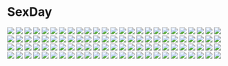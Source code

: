 # SexDay
![](https://konachan.com/image/5f109a1a06673502d4510389ff863b2b/Konachan.com%20-%2056663%20bell%20blonde_hair%20blush%20breasts%20brown_hair%20caidychen%20catgirl%20choker%20cleavage%20long_hair%20miko%20panties%20see_through%20tail%20thighhighs%20touhou%20underwear%20witch.jpg)
![](https://konachan.com/jpeg/adaff1b223aa6cdbe13962dce9610920/Konachan.com%20-%20264225%20black_hair%20blood%20breasts%20brown_eyes%20censored%20cum%20game_cg%20hibiki_works%20iizuki_tasuku%20long_hair%20navel%20nipples%20nude%20penis%20pussy%20spread_legs%20wet.jpg)
![](https://konachan.com/jpeg/fa829d3937971f82a2e6332ca2d50eb3/Konachan.com%20-%20287946%20anthropomorphism%20azur_lane%20blush%20breasts%20gloves%20hat%20navel%20no_bra%20pink_hair%20ponytail%20purple_eyes%20school_uniform%20shirt_lift%20short_hair%20underboob%20yamasan.jpg)
![](https://konachan.com/image/1971ea450a4f18635a05ba9b13867011/Konachan.com%20-%20150020%20ass%20black_hair%20cameltoe%20green_eyes%20jpeg_artifacts%20momojiri_taiiku_onna_kyoushi%20short_hair%20takahashi_record%20takazawa_aoi%20thighhighs.jpg)
![](https://konachan.com/jpeg/3bd89abed6a0e5ed784a7c488014b925/Konachan.com%20-%20276755%202girls%20barefoot%20bikini%20breasts%20cleavage%20gray_hair%20karutamo%20loli%20navel%20original%20red_eyes%20short_hair%20swimsuit%20tan_lines%20tissue-chan.jpg)
![](https://konachan.com/image/29b3995789ebba3a444e960336ee0d2b/Konachan.com%20-%2030506%20to_heart.jpg)
![](https://konachan.com/image/eb90ffe6d8de1e2e013f6491b9a3c13a/Konachan.com%20-%20127250%20bicolored_eyes%20breasts%20cleavage%20gumi%20gun%20hat%20pantyhose%20vocaloid%20weapon%20wogura.jpg)
![](https://konachan.com/jpeg/e3339a68f72894dc96be85a6c908571a/Konachan.com%20-%20114500%20black_hair%20blush%20breasts%20game_cg%20hazumi_rio%20long_hair%20love_kiss%20nipples%20nude%20sex%20yamagami_risa.jpg)
![](https://konachan.com/jpeg/6d5d821e1666273f6c2a756623cff3da/Konachan.com%20-%20227710%20asami_asami%20blue_eyes%20blush%20breast_grab%20breasts%20brown_hair%20close%20game_cg%20hayase_chitose%20hibiki_works%20long_hair%20nipples%20pretty_x_cation_2.jpg)
![](https://konachan.com/image/26a6357612564291d0543d1ab9cb7635/Konachan.com%20-%20102565%20animal%20arsenixc%20boat%20bubbles%20chain%20fish%20original%20scenic%20underwater%20water.jpg)
![](https://konachan.com/jpeg/07d4dd0d433bb8d1e1b283150bbbd48a/Konachan.com%20-%20127076%20akinomiya_akane%20bikini%20breasts%20game_cg%20ichinose_kokoro%20ima_mo_itsuka_mo_faruna_runa%20kamiya_tomoe%20male%20nipples%20pink_hair%20swimsuit%20trap.jpg)
![](https://konachan.com/jpeg/396016e565d5466e445a4076665caa95/Konachan.com%20-%20249104%20anus%20astolfo%20blush%20boots%20braids%20breasts%20cape%20dean%20fang%20genderswap%20long_hair%20navel%20nipples%20nude%20pink_eyes%20pink_hair%20ponytail%20spread_legs%20thighhighs.jpg)
![](https://konachan.com/image/7d7421c8e12691b4cc53a9a351565e44/Konachan.com%20-%2060736%20blue%20hatsune_miku%20okaka%20twintails%20vocaloid.jpg)
![](https://konachan.com/image/8548147bc594ff231d804f266c6e1272/Konachan.com%20-%209625%20bandage%20barefoot%20black_eyes%20black_hair%20jpeg_artifacts%20long_hair%20pointed_ears%20shining_tears%20shining_wind%20taka_tony%20watermark%20xecty_ein.jpg)
![](https://konachan.com/image/e57fa22ed1c903b9df0dd8206c4b6bbd/Konachan.com%20-%20146408%20bikini%20breasts%20clouds%20long_hair%20modern_afro%20sky%20swimsuit%20tagme%20twintails%20yellow_eyes.jpg)
![](https://konachan.com/jpeg/4df25027259ac64e74a9d7d5b955990d/Konachan.com%20-%20239622%20blonde_hair%20choker%20flowers%20green_eyes%20idolmaster%20loli%20navel%20panties%20sakurai_momoka%20short_hair%20thighhighs%20underwear%20waifu2x%20water%20wristwear.jpg)
![](https://konachan.com/image/333bbdf86ffecf190f626cd336d3002b/Konachan.com%20-%20236325%202girls%20blush%20breasts%20fate_stay_night%20fate_%28series%29%20gray_hair%20headdress%20panties%20saber%20saber_alter%20short_hair%20underwear%20white%20yellow_eyes.jpg)
![](https://konachan.com/image/4957acdbdc563fd2a39db04cadcd36c3/Konachan.com%20-%20203314%20anal%20blush%20breasts%20cum%20demon%20footjob%20garter%20gloves%20horns%20long_hair%20nipples%20original%20purple_hair%20pussy_juice%20stockings%20succubus%20tail%20twintails.jpg)
![](https://konachan.com/image/145103d31922915b62674352df3d96b6/Konachan.com%20-%20135703%20agi_%28holic2007%29%20cherry_blossoms%20flowers%20kagamine_len%20kagamine_rin%20male%20petals%20pink%20pink_eyes%20pink_hair%20polychromatic%20vocaloid.jpg)
![](https://konachan.com/image/89f00d1a6f9472464b38395502bed370/Konachan.com%20-%2043301%202girls%20capura_lin%20eternal_phantasia%20hakurei_reimu%20japanese_clothes%20kirisame_marisa%20miko%20touhou%20witch.jpg)
![](https://konachan.com/jpeg/3e0198aadda3d007ff120c2bb6d983b2/Konachan.com%20-%20203754%20aqua_eyes%20brown_hair%20clouds%20cropped%20crying%20fate_%28series%29%20long_hair%20see_through%20skirt%20sky%20sunset%20swordsouls%20tears%20thighhighs%20tohsaka_rin%20torn_clothes.jpg)
![](https://konachan.com/image/ca72ad7eeed3bbc749724931a1e94cc4/Konachan.com%20-%20278448%20aqua_eyes%20black_hair%20blush%20fate_%28series%29%20fate_stay_night%20long_hair%20ninoude_%28ninoude44%29%20ribbons%20school_uniform%20skirt%20tohsaka_rin%20valentine.jpg)
![](https://konachan.com/image/f1fccb1ded196fd3be8b7a6b87c2a30d/Konachan.com%20-%20275476%20animal_ears%20aqua_eyes%20aqua_hair%20bell%20blush%20boots%20catgirl%20hoodie%20long_hair%20ootori_kei%20original%20pantyhose%20scarf%20skirt%20tail%20thighhighs%20wink.jpg)
![](https://konachan.com/jpeg/ec2a87d5c56774435bef8f9ca4194ae0/Konachan.com%20-%20255771%20amaduyu_tatsuki%20animal_ears%20kuon_%28utawarerumono%29%20long_hair%20tail%20utawarerumono%20utawarerumono_itsuwari_no_kamen.jpg)
![](https://konachan.com/jpeg/0f7ff6ef761495ae80dc8eb7db1a5b7f/Konachan.com%20-%2084987%20amami_haruka%20blue_hair%20breasts%20cum%20idolmaster%20miura_azusa%20nipples%20sex%20yoshimo.jpg)
![](https://konachan.com/jpeg/dc4369686fec477abeca8c20e0fc28db/Konachan.com%20-%20247398%20blush%20bow%20breasts%20cropped%20hat%20long_hair%20navel%20nipples%20no_bra%20patchouli_knowledge%20purple_eyes%20purple_hair%20snowcanvas%20topless%20touhou.jpg)
![](https://konachan.com/image/ae0fe446642a8af3a6dd271cb92f6320/Konachan.com%20-%2014629%20ayanami_rei%20neon_genesis_evangelion.jpg)
![](https://konachan.com/image/a53be7249abeed5d32117fe1983fb30c/Konachan.com%20-%20118220%20male%20nura_rihyon%20nurarihyon_no_mago%20youhime.jpg)
![](https://konachan.com/jpeg/060055748a93171c24a6c10520a7fde0/Konachan.com%20-%2088616%20chibi%20drink%20hakurei_reimu%20nude%20socha%20touhou%20white.jpg)
![](https://konachan.com/image/a692a133613600e55dfbbb98ea54df5e/Konachan.com%20-%2040637%20disgaea%20etna%20flonne%20pointed_ears.jpg)
![](https://konachan.com/image/4fa5b9157c2286ccfb1d92014eae2c29/Konachan.com%20-%2043534%20chinese_clothes%20chinese_dress%20fue%20kikushita_kotora%20kino_kyouka%20rococoworks%20volume7.jpg)
![](https://konachan.com/image/affaf8dc31b4fbdfffe370d05cfe7240/Konachan.com%20-%2033186%20anemone%20eureka_seven%20pink_eyes%20pink_hair.jpg)
![](https://konachan.com/image/76e3fce3e26b0fbf0d3f608fc57c839f/Konachan.com%20-%2047689%20animal_ears%20catgirl%20chibi%20futami_yayoi%20katana%20konpaku_youmu%20myon%20sword%20touhou%20weapon.jpg)
![](https://konachan.com/image/c081542efa161c217dd24fc0583b2c1e/Konachan.com%20-%20243414%20clouds%20mclelun%20nobody%20original%20sky%20watermark.jpg)
![](https://konachan.com/image/65da5ac1cce77d854531cb3964809cd7/Konachan.com%20-%2015389%20flcl%20gloves%20goggles%20guitar%20hat%20instrument%20jpeg_artifacts%20kikumaru_bunta%20motorcycle%20pink_hair%20scarf%20short_hair%20watermark%20yellow%20yellow_eyes.jpg)
![](https://konachan.com/image/706027efbe2e744823968b001dd51264/Konachan.com%20-%20302357%202girls%20ass%20blonde_hair%20bra%20breasts%20gray_hair%20headdress%20long_hair%20navel%20niliu_chahui%20original%20panties%20red_eyes%20thighhighs%20twintails%20underwear.jpg)
![](https://konachan.com/jpeg/2f4a720d7184697faab32d9d769b56e4/Konachan.com%20-%20106606%20animal_ears%20breasts%20brown_hair%20cat_smile%20close%20derivara%21%20game_cg%20nipples%20short_hair%20tail%20yufu_sumika.jpg)
![](https://konachan.com/jpeg/d9a1599a91ea3ec0895452ccdcf9cec2/Konachan.com%20-%20160622%20bed%20blush%20bra%20game_cg%20iizuki_tasuku%20lovely_x_cation%20lovely_x_cation_2%20nirasaki_hinata%20panties%20pink_hair%20purple_eyes%20underwear%20wet.jpg)
![](https://konachan.com/image/8b6b61a2fa7017cb6c53c023b02b8a82/Konachan.com%20-%20252968%20animal%20aqua_eyes%20aqua_hair%20ayasal%20barefoot%20bottle_miku%20fish%20hatsune_miku%20long_hair%20ribbons%20school_uniform%20twintails%20umbrella%20vocaloid%20water%20watermark.jpg)
![](https://konachan.com/image/9f7ab99a6ba5da96ff27b66fd6bd328d/Konachan.com%20-%2088210%20blue_eyes%20chinese_clothes%20chinese_dress%20dress%20fiery%20flowers%20long_hair%20pink_hair%20tagme%20thighhighs%20watermark.jpg)
![](https://konachan.com/image/419bd5d172f4032e72ba28786f64f899/Konachan.com%20-%2032791%20aa_megami-sama%20belldandy%20brown_hair%20feathers%20long_hair%20urd%20white_hair.jpg)
![](https://konachan.com/image/d1d290f969b8b57fd03b2e574016ec13/Konachan.com%20-%20259726%202girls%20anthropomorphism%20bort%20breasts%20brown_eyes%20brown_hair%20gray_eyes%20houseki_no_kuni%20long_hair%20marchtl7%20shorts%20sword%20weapon%20white_hair.jpg)
![](https://konachan.com/image/007e5dc48afbb89d78dd059c9c0078c7/Konachan.com%20-%20210857%207th_dragon_2020%20hatsune_miku%20toki_kiritsu%20vocaloid.jpg)
![](https://konachan.com/jpeg/55597807719e65bfbac91aa4a312a2b4/Konachan.com%20-%20268039%20bed%20blue_hair%20blush%20mikomiko_%28mikomikosu%29%20nijisanji%20pantyhose%20shizuka_rin%20short_hair%20skirt%20yellow_eyes.jpg)
![](https://konachan.com/image/1d6c71fe9d1221aa6faadfa7cc9ce3fc/Konachan.com%20-%2035336%20air%20kamio_misuzu.jpg)
![](https://konachan.com/image/669d484743f89ef0b0820a627c34110e/Konachan.com%20-%20209708%20brown_hair%20camera%20dqn_%28dqnww%29%20hat%20orange_eyes%20pointed_ears%20scarf%20shameimaru_aya%20short_hair%20touhou.jpg)
![](https://konachan.com/image/37ed507d235ff0d489515fc2f157be53/Konachan.com%20-%2054116%20loli%20louise_fran%C3%A7oise_le_blanc_de_la_valli%C3%A8re%20zero_no_tsukaima.jpg)
![](https://konachan.com/image/bf9ad1b421978b00d2c44d3c273268b8/Konachan.com%20-%2051947%20blue%20blue_submarine_no_6%20mutio%20signed%20vector%20water.jpg)
![](https://konachan.com/image/18787dc289e92e42d7ce9ed878604380/Konachan.com%20-%20158242%20animal%20bird%20boat%20dog%20kuchibiru_%28lipblue%29%20original%20scenic%20water.jpg)
![](https://konachan.com/jpeg/af68c55f423a58e5cf4522762ab2898d/Konachan.com%20-%2056073%20blue_hair%20dress%20hat%20hinanawi_tenshi%20konoha_kuzunoki%20long_hair%20orange_eyes%20touhou.jpg)
![](https://konachan.com/jpeg/cc8b53b35861dcf4e1a377f025f59dd2/Konachan.com%20-%20164771%20bed%20bra%20breasts%20cleavage%20headband%20long_hair%20mikoma_sanagi%20navel%20original%20panties%20pink_eyes%20pink_hair%20scenic%20thighhighs%20underwear.jpg)
![](https://konachan.com/jpeg/6e530530f4c91689b3897328d5dd0455/Konachan.com%20-%20306419%20animal_ears%20blush%20brown_eyes%20catgirl%20gloves%20gray_hair%20kouyafu%20long_hair%20naked_shirt%20no_bra%20open_shirt%20original%20shirt%20signed.jpg)
![](https://konachan.com/image/6f658fb4e92f5539445abd2197fc8cf9/Konachan.com%20-%20261719%202girls%20azur_lane%20breasts%20chinese_dress%20cleavage%20flowers%20food%20long_hair%20pink_eyes%20pink_hair%20purple_eyes%20purple_hair%20thighhighs%20twintails%20water%20zuizi.jpg)
![](https://konachan.com/image/cda81d5b5fb0a7b10ea043b5f02491cf/Konachan.com%20-%2033022%20asahina_mikuru%20bikini%20kyon_no_imouto%20nagato_yuki%20suzumiya_haruhi%20suzumiya_haruhi_no_yuutsu%20swimsuit%20tsuruya.jpg)
![](https://konachan.com/image/76252a261ce538b7c62dcbd2c3780bf1/Konachan.com%20-%20225302%20blanc%20compile_heart%20hyperdimension_neptunia_vii%20neptune%20noire%20tennouboshi_uzume%20vert.jpg)
![](https://konachan.com/image/1d9b7194abdbba50b499912aa49b2b5d/Konachan.com%20-%20285455%20aqua_eyes%20ass%20blush%20breasts%20cleavage%20elbow_gloves%20gloves%20jpeg_artifacts%20kick%20long_hair%20original%20panties%20pink_hair%20striped_panties%20underwear%20v-mag.jpg)
![](https://konachan.com/jpeg/6cfa2dcf657dc451c3d83fc7e6f81e78/Konachan.com%20-%20290445%20albedo%20black_hair%20cropped%20demon%20elbow_gloves%20gloves%20long_hair%20overlord%20polychromatic%20so-bin%20succubus%20wings.jpg)
![](https://konachan.com/jpeg/e82110b82d0ec649d79b22c411b7ed8f/Konachan.com%20-%2080892%20hinanawi_tenshi%20nagae_iku%20touhou.jpg)
![](https://konachan.com/image/4100366cca88c08bb9366433430a15ee/Konachan.com%20-%20176082%20beatless%20lacia%20redjuice.jpg)
![](https://konachan.com/jpeg/77136eb64a91956bdd3f41b3ceafc189/Konachan.com%20-%20104339%20breasts%20close%20game_cg%20green_eyes%20kuon_itsuki%20nipples%20note_rueme%20pink_hair%20rosebleu%20tiny_dungeon.jpg)
![](https://konachan.com/jpeg/f3c28020dabdd8f9e2b7574cf702e60f/Konachan.com%20-%20227823%20aliasing%20bra%20breasts%20brown_eyes%20brown_hair%20close%20cropped%20long_hair%20n.g.%20nipples%20original%20school_uniform%20shirt_lift%20twintails%20underwear.jpg)
![](https://konachan.com/jpeg/aa972756d60fdb3401814908326b81ff/Konachan.com%20-%20251083%20all_male%20black_hair%20camera%20cigarette%20clouds%20flowers%20landscape%20lluluchwan%20male%20original%20reflection%20scenic%20short_hair%20signed%20sky%20water.jpg)
![](https://konachan.com/image/931ba941d3108abed8664f5bee9b8b46/Konachan.com%20-%20231156%20koito_yuu%20nakatani%20nanami_touko%20yagate_kimi_ni_naru.jpg)
![](https://konachan.com/image/1452c5572b6ab782e96f224dc66cd87e/Konachan.com%20-%20101991%20animal_ears%20blonde_hair%20hat%20miss_black%20phantasy_star_portable%20red_eyes%20tattoo.jpg)
![](https://konachan.com/jpeg/e94ec9d09412267a47bbb71da3bfda92/Konachan.com%20-%20265746%20blonde_hair%20blush%20breasts%20game_cg%20kouma_mikage%20long_hair%20nipples%20orange_eyes%20panties%20tagme_%28artist%29%20thighhighs%20underwear%20undressing.jpg)
![](https://konachan.com/jpeg/d064771971ead958fbb9d4c7e4285fb1/Konachan.com%20-%20113308%20diamic_days%20game_cg%20green_hair%20himenogawa_kotora%20long_hair%20lump_of_sugar%20orange_eyes%20school_uniform%20sesena_yau.jpg)
![](https://konachan.com/jpeg/40fe263303ce1adba8f8aeacebb14cf3/Konachan.com%20-%20111893%20akemi_homura%20akira_%28ku0427%29%20animal_ears%20black_hair%20blush%20bow%20catgirl%20headband%20long_hair%20pantyhose%20purple_eyes%20school_uniform%20tail%20white.jpg)
![](https://konachan.com/jpeg/7281acf5cf5b6b3325844391bc87015f/Konachan.com%20-%20103050%20blue_eyes%20blue_hair%20long_hair%20miki_sayaka%20niyadepa%20pink_eyes%20pink_hair%20purple_eyes%20red_eyes%20red_hair%20short_hair%20thighhighs%20tomoe_mami%20twintails.jpg)
![](https://konachan.com/image/8c87f9afd59e7a33bdb9be346c0d651a/Konachan.com%20-%2025000%20higurashi_no_naku_koro_ni%20maebara_keiichi.jpeg)
![](https://konachan.com/jpeg/841dbdc6adfcb626c34f44352f14e4d2/Konachan.com%20-%2032245%20fuura_kafuka%20sayonara_zetsubou_sensei.jpg)
![](https://konachan.com/image/4f2ca174142df9214b6bc4f902d4a3fe/Konachan.com%20-%2076056%20amami_haruka%20bikini%20idolmaster%20kisaragi_chihaya%20minase_iori%20swimsuit%20takatsuki_yayoi.jpg)
![](https://konachan.com/jpeg/e3716b6152c6138e780455c6096a7c76/Konachan.com%20-%20160044%20beach%20bikini%20black_hair%20blue_eyes%20blush%20chuablesoft%20game_cg%20long_hair%20lovera_bride%20mikami_haruka%20mutou_kurihito%20sideboob%20swimsuit.jpg)
![](https://konachan.com/image/ee5aa0098b2841f89c548a437f8a3c40/Konachan.com%20-%2098878%20blonde_hair%20flowers%20hana_%28mew%29%20kagamine_len%20kagamine_rin%20male%20vocaloid%20white.jpg)
![](https://konachan.com/image/c1f859f889d84c1ee74032a3b0fde6ed/Konachan.com%20-%2015936%20d.gray-man%20lenalee_lee%20monochrome%20white.jpg)
![](https://konachan.com/image/cf1df2630d943e161a6aad4802297611/Konachan.com%20-%20100902%20blonde_hair%20close%20glasses%20headphones%20microphone%20orange_eyes%20original%20toudori%20yellow.jpg)
![](https://konachan.com/image/05135087a65108c3e1a9db9f46186a9e/Konachan.com%20-%20100492%20aqua_hair%20barefoot%20dress%20feathers%20flowers%20hatsune_miku%20long_hair%20stars%20twintails%20vocaloid.jpg)
![](https://konachan.com/image/7d3a5162e961abcef225f1fd4ab503be/Konachan.com%20-%20238789%20bicolored_eyes%20black_hair%20choker%20date_a_live%20dress%20gun%20headdress%20long_hair%20tokisaki_kurumi%20twintails%20weapon%20youran_%28yui081128%29.jpg)
![](https://konachan.com/image/55cd9c8269f0acd48c72df361ce88311/Konachan.com%20-%20107201%20bow%20collar%20fate_testarossa%20long_hair%20mahou_shoujo_lyrical_nanoha%20monochrome%20thighhighs%20twintails%20wadapen.jpg)
![](https://konachan.com/image/4914cf1d4d8c66f1f458dabbc6f79e6b/Konachan.com%20-%2068866%20all_male%20axis_powers_hetalia%20england_%28hetalia%29%20male.jpg)
![](https://konachan.com/jpeg/8220624b18cc7df784a05da8fd419d18/Konachan.com%20-%2093778%20tagme.jpg)
![](https://konachan.com/image/f88ae15b6c2a147478de0176866f6c1c/Konachan.com%20-%20241014%20amagami%20black_eyes%20black_hair%20building%20car%20city%20haitaka%20headphones%20nanasaki_ai%20short_hair%20skirt%20sunset.jpg)
![](https://konachan.com/jpeg/2dd25c3745ab2faf6b9f3b90dc625a06/Konachan.com%20-%20128480%20doll%20kasugano_sora%20ohara_tometa%20school_uniform%20sphere%20thighhighs%20yosuga_no_sora.jpg)
![](https://konachan.com/jpeg/d7c4ce9c8ce2cf68cca291d9726fd880/Konachan.com%20-%20277038%202girls%20azur_lane%20barefoot%20beach%20bikini%20blush%20breasts%20cleavage%20clouds%20fang%20kimono%20long_hair%20mask%20red_eyes%20sky%20swimsuit%20twintails%20unizou%20water.jpg)
![](https://konachan.com/image/6f2ed41eac7aa35d5ffaa2e54d0a0b19/Konachan.com%20-%20204929%20clouds%20dragon%20original%20scenic%20sky%20stars%20tg.jpg)
![](https://konachan.com/image/86fe7d2629dea0e4688d95a4a53ca9fc/Konachan.com%20-%2079388%20akiyama_mio%20hirasawa_yui%20k-on%21%20kotobuki_tsumugi%20nakano_azusa%20tainaka_ritsu.jpg)
![](https://konachan.com/image/bd37decab4fb26394eae3f39f327e640/Konachan.com%20-%2015510%20all_male%20male%20naruto%20uzumaki_naruto.jpg)
![](https://konachan.com/jpeg/8841889aefd43658c878247c5504072d/Konachan.com%20-%20128038%202girls%20aihara_kaori%20cosplay%20flowers%20hat%20japanese_clothes%20momo_bako%20original%20parody%20rojiko%20senbon-zakura_%28vocaloid%29%20thighhighs.jpg)
![](https://konachan.com/image/295b839181b80328fda6b14d94264cc7/Konachan.com%20-%20107017%20armor%20blonde_hair%20cape%20clare%20claymore%20grass%20landscape%20scenic%20short_hair%20sky%20sword%20watermark%20weapon.jpg)
![](https://konachan.com/image/93c153c0b44e29417e38f2c17f0732fa/Konachan.com%20-%20140150%20animal_ears%20dog_days%20millhiore_f_biscotti%20pink_hair%20tail.jpg)
![](https://konachan.com/jpeg/376c2ea5771d059f7e76ecd902ec6649/Konachan.com%20-%20182534%20blue_eyes%20blue_hair%20bra%20game_cg%20kirisame_yuu%20navel%20navel_honeybell%20panties%20striped_panties%20tanihara_natsuki%20underwear.jpg)
![](https://konachan.com/jpeg/62087d36e18d236bf37e82630de39c50/Konachan.com%20-%2069041%20animal_ears%20erica_hartmann%20group%20lynette_bishop%20panties%20pantyhose%20sakamoto_mio%20sanya_v_litvyak%20strike_witches%20striped_panties%20swimsuit%20tail%20underwear.jpg)
![](https://konachan.com/jpeg/a293d1066565d391989e767af8ea5f25/Konachan.com%20-%2084045%20close%20ookami-san_to_shichinin_no_nakama-tachi%20ookami_ryouko%20vector.jpg)
![](https://konachan.com/jpeg/7f28f40f3f7b64f31accefff56f2507d/Konachan.com%20-%2060386%20bakemonogatari%20hachikuji_mayoi%20loli%20monogatari_%28series%29%20vector.jpg)
![](https://konachan.com/image/60efce951d8499b39ea21b7c0291284e/Konachan.com%20-%2010327%20tagme.jpg)
![](https://konachan.com/jpeg/cc9300f8cba9fe4988128fecd5babdc5/Konachan.com%20-%20243965%20braids%20breasts%20cleavage%20dress%20long_hair%20monikon13%20sword%20twintails%20weapon.jpg)
![](https://konachan.com/jpeg/e8e862ab4df9e9e43bd32a010ec39c0c/Konachan.com%20-%20133297%20blue_eyes%20brown_hair%20maid%20mikeou%20original%20pink_chuchu%20thighhighs%20twintails.jpg)
![](https://konachan.com/image/4cffff22514d07072ac76da4e8ac6948/Konachan.com%20-%20132519%202girls%20alice_margatroid%20blonde_hair%20blue_eyes%20flowers%20green_hair%20kazami_yuuka%20kazu_%28muchuukai%29%20red_eyes%20short_hair%20skirt%20touhou.jpg)
![](https://konachan.com/image/9e9d007eb7a9321c6aaba01bfce608e9/Konachan.com%20-%20180224%20city%20dragon%20gun%20mecha%20original%20takayama_toshiaki%20weapon.jpg)
![](https://konachan.com/jpeg/b785eef888c5bf95c7d8ee354a9fb43d/Konachan.com%20-%20240939%20aqua_eyes%20ass%20black_hair%20blush%20dress%20gloves%20gray_hair%20long_hair%20male%20pink_eyes%20pink_hair%20ribbons%20short_hair%20sword%20tagme_%28artist%29%20weapon%20wink.jpg)
![](https://konachan.com/jpeg/9a6787a911ace1f7144c4f67cae74772/Konachan.com%20-%2059148%20food%20headphones%20ipod%20panties%20pocky%20purple_hair%20striped_panties%20thighhighs%20topless%20underwear%20wiz_anniversary.jpg)
